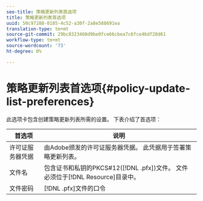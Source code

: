 ```yaml
---
seo-title: 策略更新列表首选项
title: 策略更新列表首选项
uuid: 50c97288-0185-4c52-a30f-2a8e588691ea
translation-type: tm+mt
source-git-commit: 29bc8323460d9be0fce66cbea7c6fce46df20d61
workflow-type: tm+mt
source-wordcount: '73'
ht-degree: 0%

---
```



# 策略更新列表首选项{#policy-update-list-preferences}

此选项卡包含创建策略更新列表所需的设置。 下表介绍了首选项：

| 首选项 | 说明 |
|---|---|
| 许可证服务器凭据 | 由Adobe颁发的许可证服务器凭据。 此凭据用于签署策略更新列表。 |
| 文件名 | 包含证书和私钥的PKCS#12([!DNL .pfx])文件。 文件必须位于[!DNL Resource]目录中。 |
| 文件密码 | [!DNL .pfx]文件的口令 |

